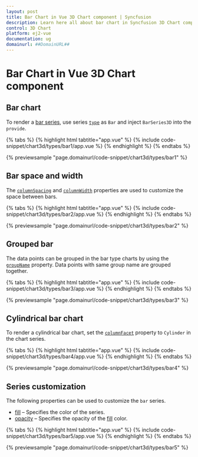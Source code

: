 ```yaml
---
layout: post
title: Bar Chart in Vue 3D Chart component | Syncfusion
description: Learn here all about bar chart in Syncfusion 3D Chart component of Syncfusion Essential JS 2 and more.
control: 3D Chart
platform: ej2-vue
documentation: ug
domainurl: ##DomainURL##
---
```


# Bar Chart in Vue 3D Chart component

## Bar chart

To render a [bar series](https://www.syncfusion.com/vue-components/vue-charts/chart-types/bar-chart), use series [`type`](https://ej2.syncfusion.com/vue/documentation/api/chart3d/series3DModel/#type) as `Bar` and inject `BarSeries3D` into the `provide`.

{% tabs %}
{% highlight html tabtitle="app.vue" %}
{% include code-snippet/chart3d/types/bar1/app.vue %}
{% endhighlight %}
{% endtabs %}
        
{% previewsample "page.domainurl/code-snippet/chart3d/types/bar1" %}

## Bar space and width

The [`columnSpacing`](https://ej2.syncfusion.com/vue/documentation/api/chart3d/series3DModel/#columnspacing) and [`columnWidth`](https://ej2.syncfusion.com/vue/documentation/api/chart3d/series3DModel/#columnwidth) properties are used to customize the space between bars.

{% tabs %}
{% highlight html tabtitle="app.vue" %}
{% include code-snippet/chart3d/types/bar2/app.vue %}
{% endhighlight %}
{% endtabs %}
        
{% previewsample "page.domainurl/code-snippet/chart3d/types/bar2" %}

## Grouped bar

The data points can be grouped in the bar type charts by using the [`groupName`](https://ej2.syncfusion.com/vue/documentation/api/chart3d/series3DModel/#groupname) property. Data points with same group name are grouped together.

{% tabs %}
{% highlight html tabtitle="app.vue" %}
{% include code-snippet/chart3d/types/bar3/app.vue %}
{% endhighlight %}
{% endtabs %}
        
{% previewsample "page.domainurl/code-snippet/chart3d/types/bar3" %}

## Cylindrical bar chart

To render a cylindrical bar chart, set the [`columnFacet`](https://ej2.syncfusion.com/vue/documentation/api/chart3d/series3DModel/#columnfacet) property to `Cylinder` in the chart series.

{% tabs %}
{% highlight html tabtitle="app.vue" %}
{% include code-snippet/chart3d/types/bar4/app.vue %}
{% endhighlight %}
{% endtabs %}
        
{% previewsample "page.domainurl/code-snippet/chart3d/types/bar4" %}

## Series customization

The following properties can be used to customize the `bar` series.

* [fill](https://ej2.syncfusion.com/vue/documentation/api/chart3d/series3DModel/#fill) – Specifies the color of the series.
* [opacity](https://ej2.syncfusion.com/vue/documentation/api/chart3d/series3DModel/#opacity) – Specifies the opacity of the [fill](https://ej2.syncfusion.com/vue/documentation/api/chart3d/series3DModel/#fill) color.
  
{% tabs %}
{% highlight html tabtitle="app.vue" %}
{% include code-snippet/chart3d/types/bar5/app.vue %}
{% endhighlight %}
{% endtabs %}
        
{% previewsample "page.domainurl/code-snippet/chart3d/types/bar5" %}